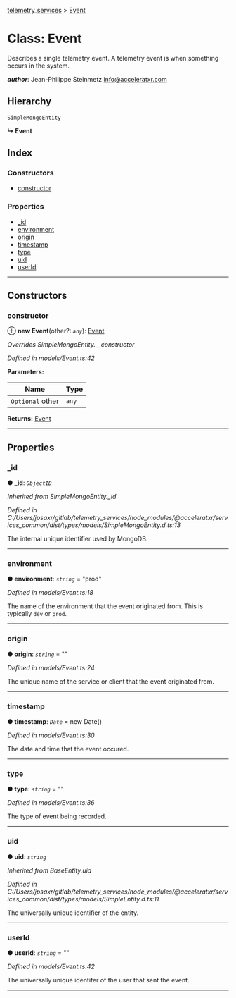[telemetry_services](../README.md) > [Event](../classes/event.md)

# Class: Event

Describes a single telemetry event. A telemetry event is when something occurs in the system.

*__author__*: Jean-Philippe Steinmetz [info@acceleratxr.com](mailto:info@acceleratxr.com)

## Hierarchy

 `SimpleMongoEntity`

**↳ Event**

## Index

### Constructors

* [constructor](event.md#constructor)

### Properties

* [_id](event.md#_id)
* [environment](event.md#environment)
* [origin](event.md#origin)
* [timestamp](event.md#timestamp)
* [type](event.md#type)
* [uid](event.md#uid)
* [userId](event.md#userid)

---

## Constructors

<a id="constructor"></a>

###  constructor

⊕ **new Event**(other?: *`any`*): [Event](event.md)

*Overrides SimpleMongoEntity.__constructor*

*Defined in models/Event.ts:42*

**Parameters:**

| Name | Type |
| ------ | ------ |
| `Optional` other | `any` |

**Returns:** [Event](event.md)

___

## Properties

<a id="_id"></a>

###  _id

**● _id**: *`ObjectID`*

*Inherited from SimpleMongoEntity._id*

*Defined in C:/Users/jpsaxr/gitlab/telemetry_services/node_modules/@acceleratxr/services_common/dist/types/models/SimpleMongoEntity.d.ts:13*

The internal unique identifier used by MongoDB.

___
<a id="environment"></a>

###  environment

**● environment**: *`string`* = "prod"

*Defined in models/Event.ts:18*

The name of the environment that the event originated from. This is typically `dev` or `prod`.

___
<a id="origin"></a>

###  origin

**● origin**: *`string`* = ""

*Defined in models/Event.ts:24*

The unique name of the service or client that the event originated from.

___
<a id="timestamp"></a>

###  timestamp

**● timestamp**: *`Date`* =  new Date()

*Defined in models/Event.ts:30*

The date and time that the event occured.

___
<a id="type"></a>

###  type

**● type**: *`string`* = ""

*Defined in models/Event.ts:36*

The type of event being recorded.

___
<a id="uid"></a>

###  uid

**● uid**: *`string`*

*Inherited from BaseEntity.uid*

*Defined in C:/Users/jpsaxr/gitlab/telemetry_services/node_modules/@acceleratxr/services_common/dist/types/models/SimpleEntity.d.ts:11*

The universally unique identifier of the entity.

___
<a id="userid"></a>

###  userId

**● userId**: *`string`* = ""

*Defined in models/Event.ts:42*

The universally unique identifer of the user that sent the event.

___


